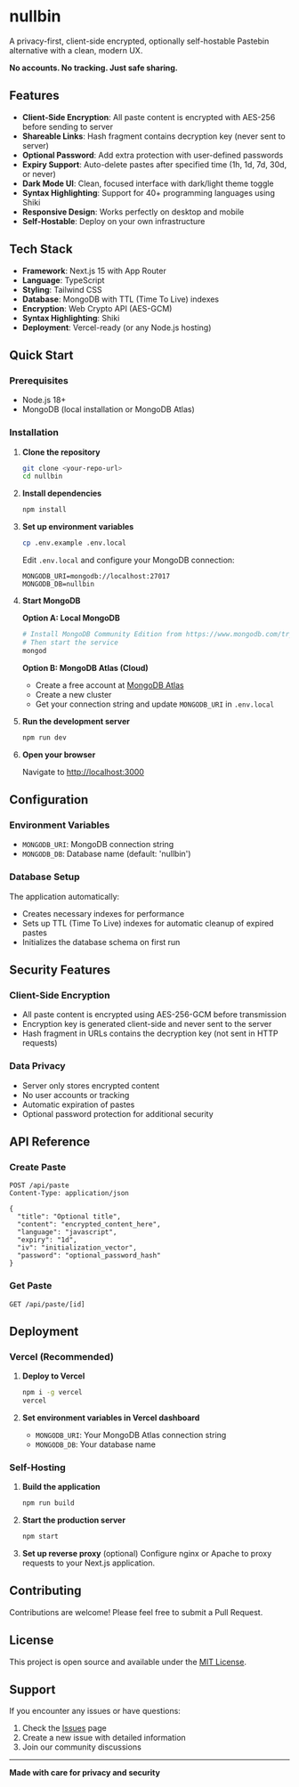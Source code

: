 # nullbin

A privacy-first, client-side encrypted, optionally self-hostable Pastebin alternative with a clean, modern UX.

**No accounts. No tracking. Just safe sharing.**

## Features

- **Client-Side Encryption**: All paste content is encrypted with AES-256 before sending to server
- **Shareable Links**: Hash fragment contains decryption key (never sent to server)
- **Optional Password**: Add extra protection with user-defined passwords
- **Expiry Support**: Auto-delete pastes after specified time (1h, 1d, 7d, 30d, or never)
- **Dark Mode UI**: Clean, focused interface with dark/light theme toggle
- **Syntax Highlighting**: Support for 40+ programming languages using Shiki
- **Responsive Design**: Works perfectly on desktop and mobile
- **Self-Hostable**: Deploy on your own infrastructure

## Tech Stack

- **Framework**: Next.js 15 with App Router
- **Language**: TypeScript
- **Styling**: Tailwind CSS
- **Database**: MongoDB with TTL (Time To Live) indexes
- **Encryption**: Web Crypto API (AES-GCM)
- **Syntax Highlighting**: Shiki
- **Deployment**: Vercel-ready (or any Node.js hosting)

## Quick Start

### Prerequisites

- Node.js 18+ 
- MongoDB (local installation or MongoDB Atlas)

### Installation

1. **Clone the repository**
   ```bash
   git clone <your-repo-url>
   cd nullbin
   ```

2. **Install dependencies**
   ```bash
   npm install
   ```

3. **Set up environment variables**
   ```bash
   cp .env.example .env.local
   ```
   
   Edit `.env.local` and configure your MongoDB connection:
   ```env
   MONGODB_URI=mongodb://localhost:27017
   MONGODB_DB=nullbin
   ```

4. **Start MongoDB**
   
   **Option A: Local MongoDB**
   ```bash
   # Install MongoDB Community Edition from https://www.mongodb.com/try/download/community
   # Then start the service
   mongod
   ```
   
   **Option B: MongoDB Atlas (Cloud)**
   - Create a free account at [MongoDB Atlas](https://cloud.mongodb.com/)
   - Create a new cluster
   - Get your connection string and update `MONGODB_URI` in `.env.local`

5. **Run the development server**
   ```bash
   npm run dev
   ```

6. **Open your browser**
   
   Navigate to [http://localhost:3000](http://localhost:3000)

## Configuration

### Environment Variables

- `MONGODB_URI`: MongoDB connection string
- `MONGODB_DB`: Database name (default: 'nullbin')

### Database Setup

The application automatically:
- Creates necessary indexes for performance
- Sets up TTL (Time To Live) indexes for automatic cleanup of expired pastes
- Initializes the database schema on first run

## Security Features

### Client-Side Encryption
- All paste content is encrypted using AES-256-GCM before transmission
- Encryption key is generated client-side and never sent to the server
- Hash fragment in URLs contains the decryption key (not sent in HTTP requests)

### Data Privacy
- Server only stores encrypted content
- No user accounts or tracking
- Automatic expiration of pastes
- Optional password protection for additional security

## API Reference

### Create Paste
```http
POST /api/paste
Content-Type: application/json

{
  "title": "Optional title",
  "content": "encrypted_content_here",
  "language": "javascript",
  "expiry": "1d",
  "iv": "initialization_vector",
  "password": "optional_password_hash"
}
```

### Get Paste
```http
GET /api/paste/[id]
```

## Deployment

### Vercel (Recommended)

1. **Deploy to Vercel**
   ```bash
   npm i -g vercel
   vercel
   ```

2. **Set environment variables in Vercel dashboard**
   - `MONGODB_URI`: Your MongoDB Atlas connection string
   - `MONGODB_DB`: Your database name

### Self-Hosting

1. **Build the application**
   ```bash
   npm run build
   ```

2. **Start the production server**
   ```bash
   npm start
   ```

3. **Set up reverse proxy** (optional)
   Configure nginx or Apache to proxy requests to your Next.js application.

## Contributing

Contributions are welcome! Please feel free to submit a Pull Request.

## License

This project is open source and available under the [MIT License](LICENSE).

## Support

If you encounter any issues or have questions:

1. Check the [Issues](https://github.com/your-repo/nullbin/issues) page
2. Create a new issue with detailed information
3. Join our community discussions

---

**Made with care for privacy and security**
